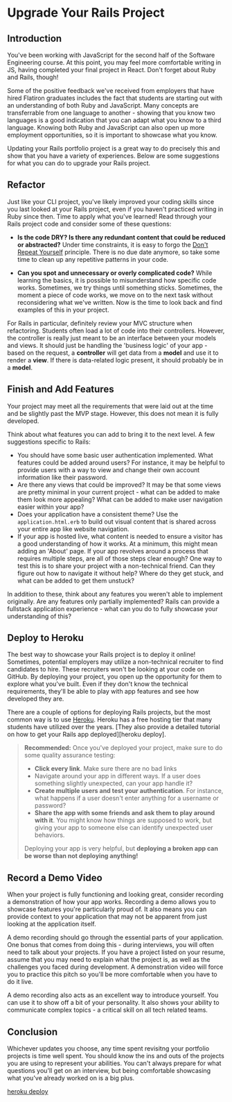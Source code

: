 # Upgrade Your Rails Project

## Introduction

You've been working with JavaScript for the second half of the Software
Engineering course. At this point, you may feel more comfortable writing in JS,
having completed your final project in React. Don't forget about Ruby and Rails,
though!

Some of the positive feedback we've received from employers that have hired
Flatiron graduates includes the fact that students are starting out with an
understanding of both Ruby and JavaScript. Many concepts are transferrable from
one language to another - showing that you know two languages is a good
indication that you can adapt what you know to a third language.
Knowing both Ruby and JavaScript can also open up more employment opportunities,
so it is important to showcase what you know.

Updating your Rails portfolio project is a great way to do precisely this and show
that you have a variety of experiences. Below are some suggestions for
what you can do to upgrade your Rails project.

## Refactor

Just like your CLI project, you've likely improved your coding skills since you
last looked at your Rails project, even if you haven't practiced writing in Ruby
since then. Time to apply what you've learned! Read through your Rails project code
and consider some of these questions:

- **Is the code DRY? Is there any redundant content that could be reduced or
  abstracted?** Under time constraints, it is easy to forgo the [Don't Repeat
  Yourself][dry] principle. There is no due date anymore, so take some time to
  clean up any repetitive patterns in your code.

- **Can you spot and unnecessary or overly complicated code?** While learning the
  basics, it is possible to misunderstand how specific code works. Sometimes, we
  try things until something sticks. Sometimes, the moment a piece of code
  works, we move on to the next task without reconsidering what we've written.
  Now is the time to look back and find examples of this in your project.

[dry]: https://en.wikipedia.org/wiki/Don%27t_repeat_yourself

For Rails in particular, definitely review your MVC structure when refactoring.
Students often load a lot of code into their controllers. However, the
controller is really just meant to be an interface between your models and
views. It should just be handling the 'business logic' of your app - based on
the request, a **controller** will get data from a **model** and use it to
render a **view**. If there is data-related logic present, it should probably be
in a **model**.

## Finish and Add Features

Your project may meet all the requirements that were laid out at the time and be
slightly past the MVP stage. However, this does not mean it is fully developed.

Think about what features you can add to bring it to the next level. A few
suggestions specific to Rails:

- You should have some basic user authentication implemented. What features
  could be added around users? For instance, it may be helpful to provide users
  with a way to view and change their own account information like their password.
- Are there any views that could be improved? It may be that some views are
  pretty minimal in your current project - what can be added to make them look
  more appealing? What can be added to make user navigation easier within your app?
- Does your application have a consistent theme? Use the `application.html.erb`
  to build out visual content that is shared across your entire app like website
  navigation.
- If your app is hosted live, what content is needed to ensure a visitor has a
  good understanding of how it works. At a minimum, this might mean adding an
  'About' page. If your app revolves around a process that requires multiple
  steps, are all of those steps clear enough? One way to test this is to share
  your project with a non-technical friend. Can they figure out how to navigate
  it without help? Where do they get stuck, and what can be added to get them
  unstuck?

In addition to these, think about any features you weren't able to implement
originally. Are any features only partially implemented? Rails can provide a
fullstack application experience - what can you do to fully showcase your
understanding of this?

## Deploy to Heroku

The best way to showcase your Rails project is to deploy it online! Sometimes,
potential employers may utilize a non-technical recruiter to find candidates to
hire. These recruiters won't be looking at your code on GitHub. By deploying
your project, you open up the opportunity for them to explore what you've built.
Even if they don't know the technical requirements, they'll be able to play with
app features and see how developed they are.

There are a couple of options for deploying Rails projects, but the most common
way is to use [Heroku](https://www.heroku.com/). Heroku has a free hosting tier
that many students have utilized over the years.
[They also provide a detailed tutorial on how to get your Rails app deployed][heroku deploy].

> **Recommended:** Once you've deployed your project, make sure to do some
> quality assurance testing:
>
> - **Click every link**. Make sure there are no bad links
> - Navigate around your app in different ways. If a user does something
>   slightly unexpected, can your app handle it?
> - **Create multiple users and test your authentication**. For instance, what
>   happens if a user doesn't enter anything for a username or password?
> - **Share the app with some friends and ask them to play around with it**. You
>   might know how things are supposed to work, but giving your app to someone
>   else can identify unexpected user behaviors.
>
> Deploying your app is very helpful, but **deploying a broken app can be worse
> than not deploying anything!**

## Record a Demo Video

When your project is fully functioning and looking great, consider recording a
demonstration of how your app works. Recording a demo allows you to showcase
features you're particularly proud of. It also means you can provide context to
your application that may not be apparent from just looking at the application
itself.

A demo recording should go through the essential parts of your application. One
bonus that comes from doing this - during interviews, you will often need to
talk about your projects. If you have a project listed on your resume, assume
that you may need to explain what the project is, as well as the challenges you
faced during development. A demonstration video will force you to practice this
pitch so you'll be more comfortable when you have to do it live.

A demo recording also acts as an excellent way to introduce yourself. You can
use it to show off a bit of your personality. It also shows your ability to
communicate complex topics - a critical skill on all tech related teams.

## Conclusion

Whichever updates you choose, any time spent revisitng your portfolio projects
is time well spent. You should know the ins and outs of the projects you are
using to represent your abilities. You can't always prepare for what questions
you'll get on an interview, but being comfortable showcasing what you've already
worked on is a big plus.

[heroku deploy](https://devcenter.heroku.com/articles/getting-started-with-rails5)

